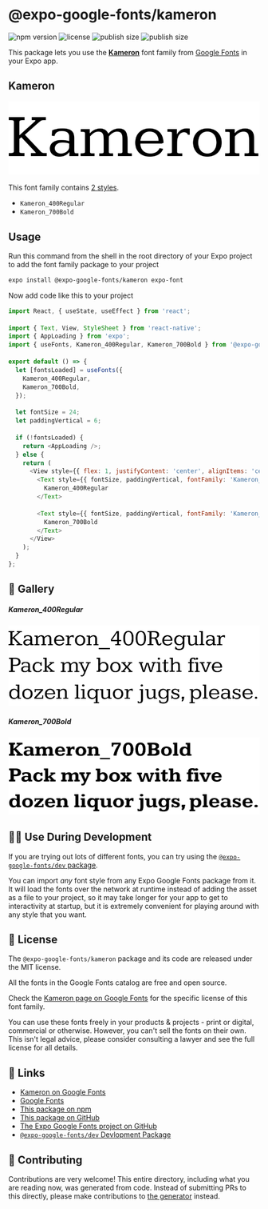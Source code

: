 # @expo-google-fonts/kameron

![npm version](https://flat.badgen.net/npm/v/@expo-google-fonts/kameron)
![license](https://flat.badgen.net/github/license/expo/google-fonts)
![publish size](https://flat.badgen.net/packagephobia/install/@expo-google-fonts/kameron)
![publish size](https://flat.badgen.net/packagephobia/publish/@expo-google-fonts/kameron)

This package lets you use the [**Kameron**](https://fonts.google.com/specimen/Kameron) font family from [Google Fonts](https://fonts.google.com/) in your Expo app.

## Kameron

![Kameron](./font-family.png)

This font family contains [2 styles](#-gallery).

- `Kameron_400Regular`
- `Kameron_700Bold`

## Usage

Run this command from the shell in the root directory of your Expo project to add the font family package to your project
```sh
expo install @expo-google-fonts/kameron expo-font
```

Now add code like this to your project
```js
import React, { useState, useEffect } from 'react';

import { Text, View, StyleSheet } from 'react-native';
import { AppLoading } from 'expo';
import { useFonts, Kameron_400Regular, Kameron_700Bold } from '@expo-google-fonts/kameron';

export default () => {
  let [fontsLoaded] = useFonts({
    Kameron_400Regular,
    Kameron_700Bold,
  });

  let fontSize = 24;
  let paddingVertical = 6;

  if (!fontsLoaded) {
    return <AppLoading />;
  } else {
    return (
      <View style={{ flex: 1, justifyContent: 'center', alignItems: 'center' }}>
        <Text style={{ fontSize, paddingVertical, fontFamily: 'Kameron_400Regular' }}>
          Kameron_400Regular
        </Text>

        <Text style={{ fontSize, paddingVertical, fontFamily: 'Kameron_700Bold' }}>
          Kameron_700Bold
        </Text>
      </View>
    );
  }
};

```

## 🔡 Gallery

##### Kameron_400Regular
![Kameron_400Regular](./Kameron_400Regular.ttf.png)

##### Kameron_700Bold
![Kameron_700Bold](./Kameron_700Bold.ttf.png)


## 👩‍💻 Use During Development

If you are trying out lots of different fonts, you can try using the [`@expo-google-fonts/dev` package](https://github.com/expo/google-fonts/tree/master/font-packages/dev#readme).

You can import *any* font style from any Expo Google Fonts package from it. It will load the fonts
over the network at runtime instead of adding the asset as a file to your project, so it may take longer
for your app to get to interactivity at startup, but it is extremely convenient
for playing around with any style that you want.

## 📖 License

The `@expo-google-fonts/kameron` package and its code are released under the MIT license.

All the fonts in the Google Fonts catalog are free and open source.

Check the [Kameron page on Google Fonts](https://fonts.google.com/specimen/Kameron) for the specific license of this font family.

You can use these fonts freely in your products & projects - print or digital, commercial or otherwise. However, you can't sell the fonts on their own. This isn't legal advice, please consider consulting a lawyer and see the full license for all details.

## 🔗 Links

- [Kameron on Google Fonts](https://fonts.google.com/specimen/Kameron)
- [Google Fonts](https://fonts.google.com/)
- [This package on npm](https://www.npmjs.com/package/@expo-google-fonts/kameron)
- [This package on GitHub](https://github.com/expo/google-fonts/tree/master/font-packages/kameron)
- [The Expo Google Fonts project on GitHub](https://github.com/expo/google-fonts)
- [`@expo-google-fonts/dev` Devlopment Package](https://github.com/expo/google-fonts/tree/master/font-packages/dev)

## 🤝 Contributing

Contributions are very welcome! This entire directory, including what you are reading now, was generated from code. Instead of submitting PRs to this directly, please make contributions to [the generator](https://github.com/expo/google-fonts/tree/master/packages/generator) instead.
